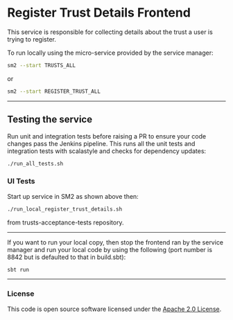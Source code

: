 
# Register Trust Details Frontend

This service is responsible for collecting details about the trust a user is trying to register.

To run locally using the micro-service provided by the service manager:

```bash
sm2 --start TRUSTS_ALL
```

or

```bash
sm2 --start REGISTER_TRUST_ALL
```
---
## Testing the service
Run unit and integration tests before raising a PR to ensure your code changes pass the Jenkins pipeline. This runs all the unit tests and integration tests with scalastyle and checks for dependency updates:

```bash
./run_all_tests.sh
```

### UI Tests
Start up service in SM2 as shown above then:

```bash
./run_local_register_trust_details.sh
```
from trusts-acceptance-tests repository.

---

If you want to run your local copy, then stop the frontend ran by the service manager and run your local code by using the following (port number is 8842 but is defaulted to that in build.sbt):

```bash
sbt run
```

---

### License

This code is open source software licensed under the [Apache 2.0 License]("http://www.apache.org/licenses/LICENSE-2.0.html").
